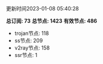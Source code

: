 更新时间2023-01-08 05:40:28

**总订阅: 73**
**总节点: 1423**
**有效节点: 486**
- trojan节点: 118
- ss节点: 209
- v2ray节点: 158
- ssr节点: 1

